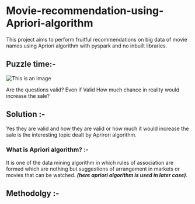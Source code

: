 # Movie-recommendation-using-Apriori-algorithm
This project aims to perform fruitful recommendations on big data of movie names using Apriori algorithm with pyspark and no inbuilt libraries.

## Puzzle time:-
![This is an image](https://static.wixstatic.com/media/a27d24_9cfa03c3305d486586dd3d8a04129639~mv2.png/v1/fill/w_640,h_446,al_c,lg_1,q_85,enc_auto/a27d24_9cfa03c3305d486586dd3d8a04129639~mv2.png)

Are the questions valid? Even if Valid How much chance in reality would increase the sale?

## Solution :-
Yes they are valid and how they are valid or how much it would increase the sale is the interesting topic dealt by Aprirori algorithm.

### What is Apriori algorithm? :- 
It is one of the data mining algorithm in which rules of association are formed which are nothing but suggestions of arrangement in markets or movies that can be watched. ***(here apriori algorithm is used in later case)***.

## Methodolgy :- 
